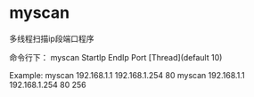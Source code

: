 # myscan
多线程扫描ip段端口程序

命令行下： myscan StartIp EndIp Port [Thread](default 10)

Example:  myscan 192.168.1.1 192.168.1.254 80
          myscan 192.168.1.1 192.168.1.254 80 256
